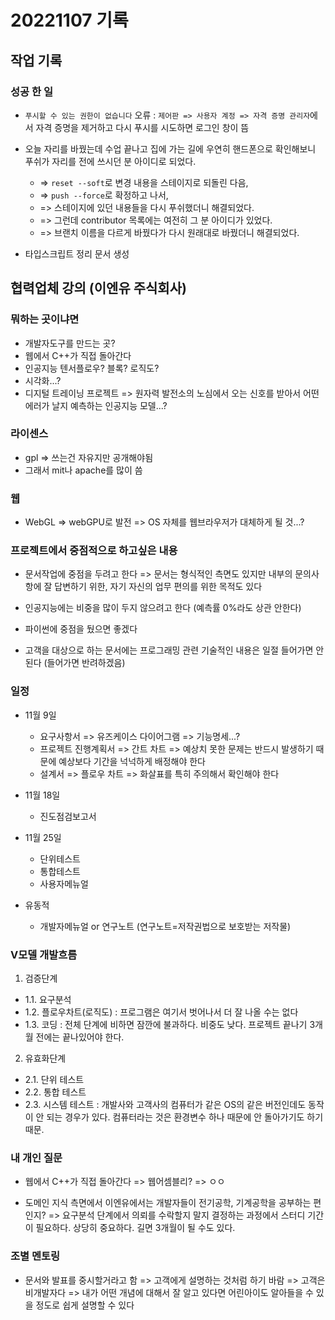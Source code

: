 ﻿# 20221107 기록
## 작업 기록
### 성공 한 일
- `푸시할 수 있는 권한이 없습니다` 오류 : `제어판 => 사용자 계정 => 자격 증명 관리자`에서 자격 증명을 제거하고 다시 푸시를 시도하면 로그인 창이 뜸

- 오늘 자리를 바꿨는데 수업 끝나고 집에 가는 길에 우연히 핸드폰으로 확인해보니 푸쉬가 자리를 전에 쓰시던 분 아이디로 되었다. 
  - => `reset --soft`로 변경 내용을 스테이지로 되돌린 다음,
  - => `push --force`로 확정하고 나서, 
  - => 스테이지에 있던 내용들을 다시 푸쉬했더니 해결되었다.
  - => 그런데 contributor 목록에는 여전히 그 분 아이디가 있었다. 
  - => 브랜치 이름을 다르게 바꿨다가 다시 원래대로 바꿨더니 해결되었다.

- 타입스크립트 정리 문서 생성

## 협력업체 강의 (이엔유 주식회사)
### 뭐하는 곳이냐면
- 개발자도구를 만드는 곳?
- 웹에서 C++가 직접 돌아간다 
- 인공지능 텐서플로우? 블록? 로직도?
- 시각화...?
- 디지털 트레이닝 프로젝트 => 원자력 발전소의 노심에서 오는 신호를 받아서 어떤 에러가 날지 예측하는 인공지능 모델...?

### 라이센스
- gpl => 쓰는건 자유지만 공개해야됨
- 그래서 mit나 apache를 많이 씀

### 웹
- WebGL => webGPU로 발전 => OS 자체를 웹브라우저가 대체하게 될 것...?

### 프로젝트에서 중점적으로 하고싶은 내용
- 문서작업에 중점을 두려고 한다 => 문서는 형식적인 측면도 있지만 내부의 문의사항에 잘 답변하기 위한, 자기 자신의 업무 편의를 위한 목적도 있다

- 인공지능에는 비중을 많이 두지 않으려고 한다 (예측률 0%라도 상관 안한다)

- 파이썬에 중점을 뒀으면 좋겠다

- 고객을 대상으로 하는 문서에는 프로그래밍 관련 기술적인 내용은 일절 들어가면 안된다 (들어가면 반려하겠음)

### 일정
- 11월 9일
  - 요구사항서 => 유즈케이스 다이어그램 => 기능명세...?
  - 프로젝트 진행계획서 => 간트 차트 => 예상치 못한 문제는 반드시 발생하기 때문에 예상보다 기간을 넉넉하게 배정해야 한다
  - 설계서 => 플로우 차트 => 화살표를 특히 주의해서 확인해야 한다
  
- 11월 18일
  - 진도점검보고서

- 11월 25일
  - 단위테스트
  - 통합테스트
  - 사용자메뉴얼

- 유동적  
  - 개발자메뉴얼 or 연구노트 (연구노트=저작권법으로 보호받는 저작물)

### V모델 개발흐름
1. 검증단계
  - 1.1. 요구분석
  - 1.2. 플로우차트(로직도) : 프로그램은 여기서 벗어나서 더 잘 나올 수는 없다
  - 1.3. 코딩 : 전체 단계에 비하면 잠깐에 불과하다. 비중도 낮다. 프로젝트 끝나기 3개월 전에는 끝나있어야 한다.

2. 유효화단계
  - 2.1. 단위 테스트
  - 2.2. 통합 테스트
  - 2.3. 시스템 테스트 : 개발사와 고객사의 컴퓨터가 같은 OS의 같은 버전인데도 동작이 안 되는 경우가 있다. 컴퓨터라는 것은 환경변수 하나 때문에 안 돌아가기도 하기 때문.

### 내 개인 질문
- 웹에서 C++가 직접 돌아간다 => 웹어셈블리? => ㅇㅇ

- 도메인 지식 측면에서 이엔유에서는 개발자들이 전기공학, 기계공학을 공부하는 편인지? => 요구분석 단계에서 의뢰를 수락할지 말지 결정하는 과정에서 스터디 기간이 필요하다. 상당히 중요하다. 길면 3개월이 될 수도 있다.

### 조별 멘토링
- 문서와 발표를 중시할거라고 함 => 고객에게 설명하는 것처럼 하기 바람 => 고객은 비개발자다 => 내가 어떤 개념에 대해서 잘 알고 있다면 어린아이도 알아들을 수 있을 정도로 쉽게 설명할 수 있다
